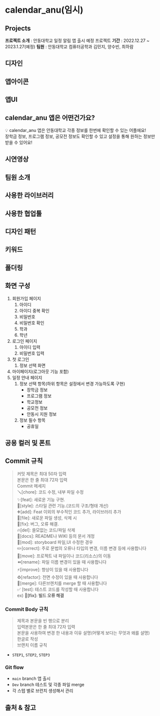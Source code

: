# calendar_anu(임시)


## Projects

<b>프로젝트 소개</b> : 안동대학교 일정 알림 앱 출시 예정 프로젝트
<b>기간</b> : 2022.12.27 ~ 2023.1.27(예정)
<b>팀원</b> : 안동대학교 컴퓨터공학과 김민지, 양수빈, 최하람

## 디자인
## 앱아이콘
## 앱UI
## calendar_anu 앱은 어떤건가요?
<aside>
💡 calendar_anu 앱은 안동대학교 각종 정보를 한번에 확인할 수 있는 어플에요! <br>
장학금 정보, 프로그램 정보, 공모전 정보도 확인할 수 있고 설정을 통해 원하는 정보만 받을 수 있어요!

</aside>

## 시연영상
## 팀원 소개
## 사용한 라이브러리
## 사용한 협업툴
## 디자인 패턴
## 키워드
## 폴더링
## 화면 구성

1. 회원가입 페이지
    1. 아이디
    2. 아이디 중복 확인
    3. 비밀번호
    4. 비밀번호 확인
    5. 학과
    6. 학년
2. 로그인 페이지
    1. 아이디 입력
    2. 비밀번호 입력
3. 첫 로그인
    1. 정보 선택 화면
4. 마이페이지(로그아웃 기능 포함)
5. 일정 안내 페이지
    1. 정보 선택 항목(하위 항목은 설정에서 변경 가능하도록 구현)
        - 장학금 정보
        - 프로그램 정보
        - 학교정보
        - 공모전 정보
        - 안동시 지원 정보
    2. 정보 필수 항목
        - 공휴일

## 공용 컬러 및 폰트

## Commit 규칙
> 커밋 제목은 최대 50자 입력 </br>
본문은 한 줄 최대 72자 입력 </br>
Commit 메세지 </br>
🪛[chore]: 코드 수정, 내부 파일 수정 </br>
✨[feat]: 새로운 기능 구현. </br>
🎨[style]: 스타일 관련 기능.(코드의 구조/형태 개선) </br>
➕[add]: Feat 이외의 부수적인 코드 추가, 라이브러리 추가 </br>
🔧[file]: 새로운 파일 생성, 삭제 시 </br>
🐛[fix]: 버그, 오류 해결. </br>
🔥[del]: 쓸모없는 코드/파일 삭제 </br>
📝[docs]: README나 WIKI 등의 문서 개정 </br>
💄[mod]: storyboard 파일,UI 수정한 경우 </br>
✏️[correct]: 주로 문법의 오류나 타입의 변경, 이름 변경 등에 사용합니다 </br>
🚚[move]: 프로젝트 내 파일이나 코드(리소스)의 이동 </br>
⏪️[rename]: 파일 이름 변경이 있을 때 사용합니다 </br>
⚡️[improve]: 향상이 있을 때 사용합니다 </br>
♻️[refactor]: 전면 수정이 있을 때 사용합니다 </br>
🔀[merge]: 다른브렌치를 merge 할 때 사용합니다</br>
✅ [test]: 테스트 코드를 작성할 때 사용합니다 </br>
ex) **🐛[fix]: 빌드 오류 해결**

### Commit Body 규칙
> 제목과 본문을 빈 행으로 분리<br>
입력본문은 한 줄 최대 72자 입력<br>
본문을 사용하여 변경 한 내용과 이유 설명(어떻게 보다는 무엇과 왜를 설명)<br>
한글로 작성<br>
브랜치 이름 규칙<br>
- `STEP1`, `STEP2`, `STEP3`

### **Git flow**

- `main` branch 앱 출시
- `Dev`  branch 테스트 및 각종 파일 merge
- 각 스텝 별로 브런치 생성해서 관리


## 출처 & 참고
